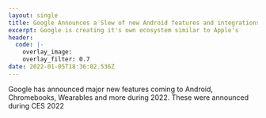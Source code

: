 ```yaml
---
layout: single
title: Google Announces a Slew of new Android features and integrations at CES 2022
excerpt: Google is creating it's own ecosystem similar to Apple's
header:
  code: |-
    overlay_image: 
    overlay_filter: 0.7
date: 2022-01-05T18:36:02.536Z
---
```

Google has announced major new features coming to Android, Chromebooks, Wearables and more during 2022. These were announced during CES 2022 
